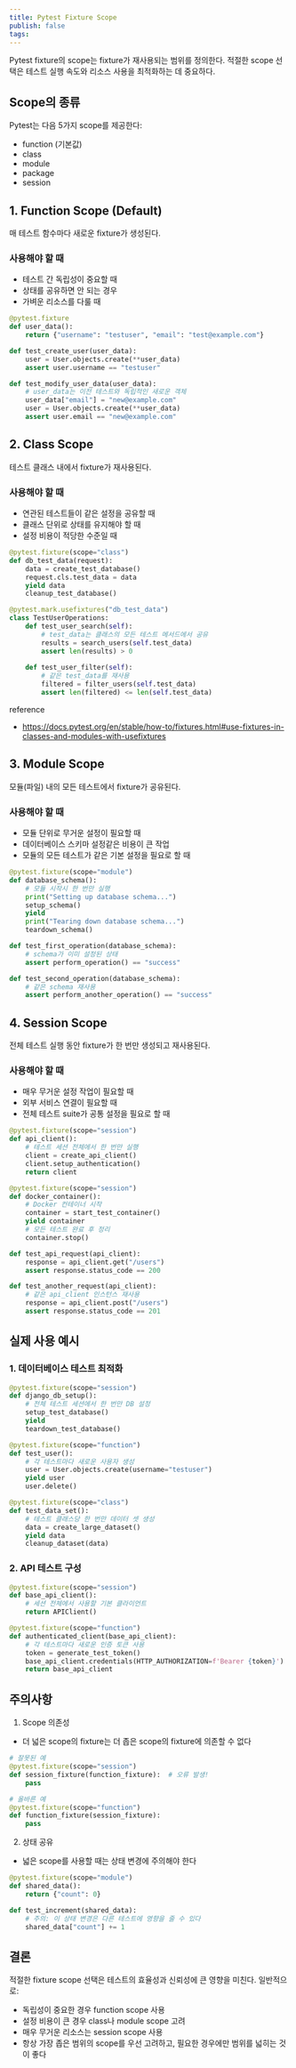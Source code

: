 ```yaml
---
title: Pytest Fixture Scope
publish: false
tags:
---
```

Pytest fixture의 scope는 fixture가 재사용되는 범위를 정의한다. 적절한 scope 선택은 테스트 실행 속도와 리소스 사용을 최적화하는 데 중요하다.

## Scope의 종류

Pytest는 다음 5가지 scope를 제공한다:
- function (기본값)
- class
- module
- package
- session

## 1. Function Scope (Default)

매 테스트 함수마다 새로운 fixture가 생성된다.

### 사용해야 할 때
- 테스트 간 독립성이 중요할 때
- 상태를 공유하면 안 되는 경우
- 가벼운 리소스를 다룰 때

```python
@pytest.fixture
def user_data():
    return {"username": "testuser", "email": "test@example.com"}

def test_create_user(user_data):
    user = User.objects.create(**user_data)
    assert user.username == "testuser"

def test_modify_user_data(user_data):
    # user_data는 이전 테스트와 독립적인 새로운 객체
    user_data["email"] = "new@example.com"
    user = User.objects.create(**user_data)
    assert user.email == "new@example.com"
```

## 2. Class Scope

테스트 클래스 내에서 fixture가 재사용된다.

### 사용해야 할 때
- 연관된 테스트들이 같은 설정을 공유할 때
- 클래스 단위로 상태를 유지해야 할 때
- 설정 비용이 적당한 수준일 때

```python
@pytest.fixture(scope="class")
def db_test_data(request):
    data = create_test_database()
    request.cls.test_data = data
    yield data
    cleanup_test_database()

@pytest.mark.usefixtures("db_test_data")
class TestUserOperations:
    def test_user_search(self):
        # test_data는 클래스의 모든 테스트 메서드에서 공유
        results = search_users(self.test_data)
        assert len(results) > 0
    
    def test_user_filter(self):
        # 같은 test_data를 재사용
        filtered = filter_users(self.test_data)
        assert len(filtered) <= len(self.test_data)
```

reference
- https://docs.pytest.org/en/stable/how-to/fixtures.html#use-fixtures-in-classes-and-modules-with-usefixtures
## 3. Module Scope

모듈(파일) 내의 모든 테스트에서 fixture가 공유된다.

### 사용해야 할 때
- 모듈 단위로 무거운 설정이 필요할 때
- 데이터베이스 스키마 설정같은 비용이 큰 작업
- 모듈의 모든 테스트가 같은 기본 설정을 필요로 할 때

```python
@pytest.fixture(scope="module")
def database_schema():
    # 모듈 시작시 한 번만 실행
    print("Setting up database schema...")
    setup_schema()
    yield
    print("Tearing down database schema...")
    teardown_schema()

def test_first_operation(database_schema):
    # schema가 이미 설정된 상태
    assert perform_operation() == "success"

def test_second_operation(database_schema):
    # 같은 schema 재사용
    assert perform_another_operation() == "success"
```

## 4. Session Scope

전체 테스트 실행 동안 fixture가 한 번만 생성되고 재사용된다.

### 사용해야 할 때
- 매우 무거운 설정 작업이 필요할 때
- 외부 서비스 연결이 필요할 때
- 전체 테스트 suite가 공통 설정을 필요로 할 때

```python
@pytest.fixture(scope="session")
def api_client():
    # 테스트 세션 전체에서 한 번만 실행
    client = create_api_client()
    client.setup_authentication()
    return client

@pytest.fixture(scope="session")
def docker_container():
    # Docker 컨테이너 시작
    container = start_test_container()
    yield container
    # 모든 테스트 완료 후 정리
    container.stop()

def test_api_request(api_client):
    response = api_client.get("/users")
    assert response.status_code == 200

def test_another_request(api_client):
    # 같은 api_client 인스턴스 재사용
    response = api_client.post("/users")
    assert response.status_code == 201
```

## 실제 사용 예시

### 1. 데이터베이스 테스트 최적화
```python
@pytest.fixture(scope="session")
def django_db_setup():
    # 전체 테스트 세션에서 한 번만 DB 설정
    setup_test_database()
    yield
    teardown_test_database()

@pytest.fixture(scope="function")
def test_user():
    # 각 테스트마다 새로운 사용자 생성
    user = User.objects.create(username="testuser")
    yield user
    user.delete()

@pytest.fixture(scope="class")
def test_data_set():
    # 테스트 클래스당 한 번만 데이터 셋 생성
    data = create_large_dataset()
    yield data
    cleanup_dataset(data)
```

### 2. API 테스트 구성
```python
@pytest.fixture(scope="session")
def base_api_client():
    # 세션 전체에서 사용할 기본 클라이언트
    return APIClient()

@pytest.fixture(scope="function")
def authenticated_client(base_api_client):
    # 각 테스트마다 새로운 인증 토큰 사용
    token = generate_test_token()
    base_api_client.credentials(HTTP_AUTHORIZATION=f'Bearer {token}')
    return base_api_client
```

## 주의사항

1. Scope 의존성
- 더 넓은 scope의 fixture는 더 좁은 scope의 fixture에 의존할 수 없다
```python
# 잘못된 예
@pytest.fixture(scope="session")
def session_fixture(function_fixture):  # 오류 발생!
    pass

# 올바른 예
@pytest.fixture(scope="function")
def function_fixture(session_fixture):
    pass
```

2. 상태 공유
- 넓은 scope를 사용할 때는 상태 변경에 주의해야 한다
```python
@pytest.fixture(scope="module")
def shared_data():
    return {"count": 0}

def test_increment(shared_data):
    # 주의: 이 상태 변경은 다른 테스트에 영향을 줄 수 있다
    shared_data["count"] += 1
```

## 결론

적절한 fixture scope 선택은 테스트의 효율성과 신뢰성에 큰 영향을 미친다. 일반적으로:
- 독립성이 중요한 경우 function scope 사용
- 설정 비용이 큰 경우 class나 module scope 고려
- 매우 무거운 리소스는 session scope 사용
- 항상 가장 좁은 범위의 scope를 우선 고려하고, 필요한 경우에만 범위를 넓히는 것이 좋다
